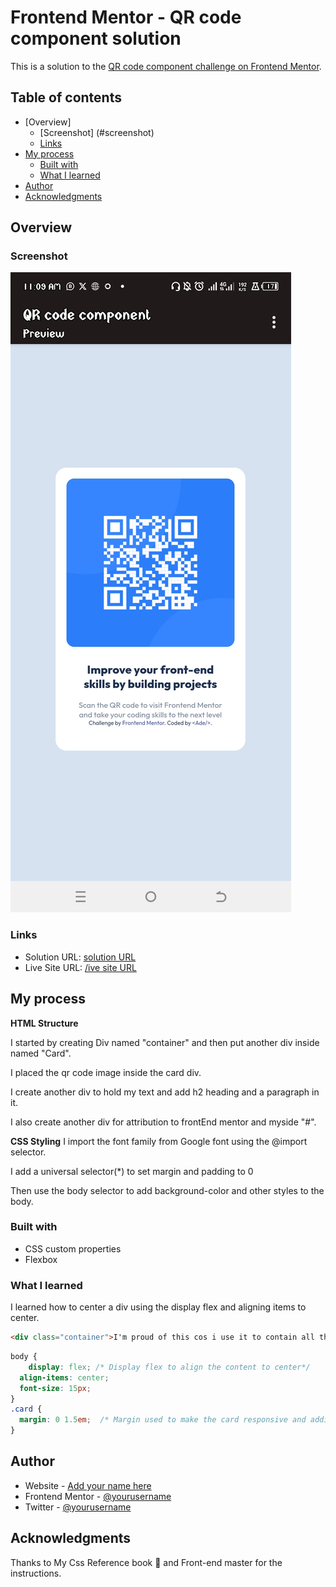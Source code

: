 # Frontend Mentor - QR code component solution

This is a solution to the [QR code component challenge on Frontend Mentor](https://www.frontendmentor.io/challenges/qr-code-component-iux_sIO_H). 

## Table of contents

- [Overview] 
  - [Screenshot] (#screenshot)
  - [Links](#links)
- [My process](#my-process)
  - [Built with](#built-with)
  - [What I learned](#what-i-learned)
- [Author](#author)
- [Acknowledgments](#acknowledgments)



## Overview

### Screenshot

![image](Screenshot.jpg)


### Links

- Solution URL: [solution URL ](https://ademedia.github.io/qr-code/)
- Live Site URL: [/ive site URL ](https://ademedia.github.io/qr-code/)

## My process

**HTML Structure**

I started by creating Div named "container" and then put another div inside named "Card".

I placed the qr code image inside the card div.

I create another div to hold my text and add h2 heading and a paragraph in it.

I also create another div for attribution to frontEnd mentor and myside "#".

**CSS Styling**
I import the font family from Google font using the @import selector.

I add a universal selector(*) to set margin and padding to 0 

Then use the body selector to add background-color and other styles to the body.


### Built with
- CSS custom properties
- Flexbox

### What I learned
 
 I learned how to center a div using the display flex and aligning items to center. 

```html
<div class="container">I'm proud of this cos i use it to contain all the content</div>
```
```css
body {
    display: flex; /* Display flex to align the content to center*/
  align-items: center;
  font-size: 15px;
}
.card {
  margin: 0 1.5em;  /* Margin used to make the card responsive and adding 1.5em to left and right margin */
}
```

## Author

- Website - [Add your name here](https://www.github/ademedia.io)
- Frontend Mentor - [@yourusername](https://www.frontendmentor.io/profile/ademedia)
- Twitter - [@yourusername](https://www.x.com/adedevgee)


## Acknowledgments

Thanks to My Css Reference book 🤛
and Front-end master for the instructions.